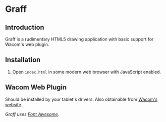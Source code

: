 # Graff

## Introduction
Graff is a rudimentary HTML5 drawing application with basic support for Wacom's web plugin.

## Installation
1. Open `index.html` in some modern web browser with JavaScript enabled.

## Wacom Web Plugin
Should be installed by your tablet's drivers. Also obtainable from [Wacom's website](http://www.wacom.com/CustomerCare/Plugin.aspx).

_Graff uses [Font Awesome](http://fortawesome.github.io/Font-Awesome/)._